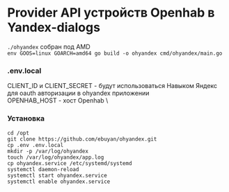 # Provider API устройств Openhab в Yandex-dialogs

`./ohyandex` собран под AMD \
`env GOOS=linux GOARCH=amd64 go build -o ohyandex cmd/ohyandex/main.go`

<h3>.env.local</h3>

CLIENT_ID и CLIENT_SECRET - будут использоваться Навыком Яндекс для oauth авторизации в ohyandex приложении \
OPENHAB_HOST - хост Openhab \

<h3>Установка</h3>

`cd /opt` \
`git clone https://github.com/ebuyan/ohyandex.git` \
`cp .env .env.local` \
`mkdir -p /var/log/ohyandex` \
`touch /var/log/ohyandex/app.log` \
`cp ohyandex.service /etc/systemd/systemd` \
`systemctl daemon-reload` \
`systemctl start ohyandex.service` \
`systemctl enable ohyandex.service`